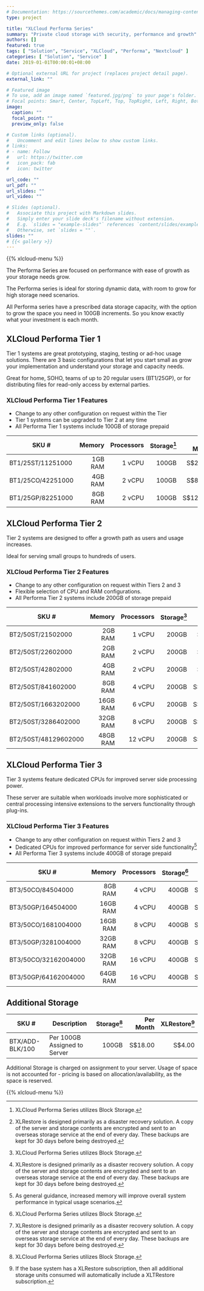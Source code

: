 ```yaml
---
# Documentation: https://sourcethemes.com/academic/docs/managing-content/
type: project

title: "XLCloud Performa Series"
summary: "Private cloud storage with security, performance and growth"
authors: []
featured: true
tags: [ "Solution", "Service", "XLCloud", "Performa", "Nextcloud" ]
categories: [ "Solution", "Service" ]
date: 2019-01-01T00:00:01+08:00

# Optional external URL for project (replaces project detail page).
external_link: ""

# Featured image
# To use, add an image named `featured.jpg/png` to your page's folder.
# Focal points: Smart, Center, TopLeft, Top, TopRight, Left, Right, BottomLeft, Bottom, BottomRight.
image:
  caption: ""
  focal_point: ""
  preview_only: false

# Custom links (optional).
#   Uncomment and edit lines below to show custom links.
# links:
# - name: Follow
#   url: https://twitter.com
#   icon_pack: fab
#   icon: twitter

url_code: ""
url_pdf: ""
url_slides: ""
url_video: ""

# Slides (optional).
#   Associate this project with Markdown slides.
#   Simply enter your slide deck's filename without extension.
#   E.g. `slides = "example-slides"` references `content/slides/example-slides.md`.
#   Otherwise, set `slides = ""`.
slides: ""
# {{< gallery >}}
---
```

{{% xlcloud-menu %}}

The Performa Series are focused on performance with ease of growth as your storage needs grow.

The Performa series is ideal for storing dynamic data, with room to grow for high storage need scenarios.

All Performa series have a prescribed data storage capacity, with the option to grow the space you need in 100GB increments. So you know exactly what your investment is each month.

## XLCloud Performa Tier 1

Tier 1 systems are great prototyping, staging, testing or ad-hoc usage solutions. There are 3 basic configurations that let you start small as grow your implementation and understand your storage and capacity needs.

Great for home, SOHO, teams of up to 20 regular users (BT1/25GP), or for distributing files for read-only access by external parties.

### XLCloud Performa Tier 1 Features

- Change to any other configuration on request within the Tier
- Tier 1 systems can be upgraded to Tier 2 at any time
- All Performa Tier 1 systems include 100GB of storage prepaid

| SKU #             |  Memory | Processors | Storage[^1] | Per Month | XLRestore[^2] |
|-------------------|--------:|-----------:|------------:|----------:|--------------:|
| BT1/25ST/11251000 | 1GB RAM |     1 vCPU |       100GB |   S$25.00 |       S$5. 00 |
| BT1/25CO/42251000 | 4GB RAM |     2 vCPU |       100GB |   S$85.00 |      S$17. 00 |
| BT1/25GP/82251000 | 8GB RAM |     2 vCPU |       100GB |  S$120.00 |       S$24.00 |

## XLCloud Performa Tier 2

Tier 2 systems are designed to offer a growth path as users and usage increases.

Ideal for serving small groups to hundreds of users.

### XLCloud Performa Tier 2 Features

- Change to any other configuration on request within Tiers 2 and 3
- Flexible selection of CPU and RAM configurations.
- All Performa Tier 2 systems include 200GB of storage prepaid

| SKU #                |   Memory | Processors | Storage[^1] | Per Month | XLRestore[^2] |
|----------------------|---------:|-----------:|------------:|----------:|--------------:|
| BT2/50ST/21502000    |  2GB RAM |     1 vCPU |       200GB |   S$50.00 |      S$10. 00 |
| BT2/50ST/22602000    |  2GB RAM |     2 vCPU |       200GB |   S$60.00 |      S$12. 00 |
| BT2/50ST/42802000    |  4GB RAM |     2 vCPU |       200GB |   S$70.00 |      S$14. 00 |
| BT2/50ST/841602000   |  8GB RAM |     4 vCPU |       200GB |  S$100.00 |      S$20. 00 |
| BT2/50ST/1663202000  | 16GB RAM |     6 vCPU |       200GB |  S$170.00 |      S$34. 00 |
| BT2/50ST/3286402000  | 32GB RAM |     8 vCPU |       200GB |  S$300.00 |      S$60. 00 |
| BT2/50ST/48129602000 | 48GB RAM |    12 vCPU |       200GB |  S$440.00 |       S$88.00 |

## XLCloud Performa Tier 3

Tier 3 systems feature dedicated CPUs for improved server side processing power.

These server are suitable when workloads involve more sophisticated or central processing intensive extensions to the servers functionality through plug-ins.

### XLCloud Performa Tier 3 Features

- Change to any other configuration on request within Tiers 2 and 3
- Dedicated CPUs for improved performance for server side functionality[^4]
- All Performa Tier 3 systems include 400GB of storage prepaid

| SKU #                |   Memory | Processors | Storage[^1] | Per Month | XLRestore[^2] |
|----------------------|---------:|-----------:|------------:|----------:|--------------:|
| BT3/50CO/84504000    |  8GB RAM |     4 vCPU |       400GB |  S$200.00 |      S$40. 00 |
| BT3/50GP/164504000   | 16GB RAM |     4 vCPU |       400GB |  S$270.00 |      S$54. 00 |
| BT3/50CO/1681004000  | 16GB RAM |     8 vCPU |       400GB |  S$340.00 |      S$68. 00 |
| BT3/50GP/3281004000  | 32GB RAM |     8 vCPU |       400GB |  S$470.00 |      S$94. 00 |
| BT3/50CO/32162004000 | 32GB RAM |    16 vCPU |       400GB |  S$600.00 |     S$120. 00 |
| BT3/50GP/64162004000 | 64GB RAM |    16 vCPU |       400GB |  S$880.00 |      S$176.00 |

## Additional Storage

| SKU #           | Description                   |  Storage[^1] | Per Month | XLRestore[^3] |
| --------------- | ----------------------------- |  -----------:| ---------:| -------------:|
| BTX/ADD-BLK/100 | Per 100GB Assigned to Server  |        100GB |   S$18.00 |        S$4.00 |

Additional Storage is charged on assignment to your server.
Usage of space is not accounted for - pricing is based on allocation/availability, as the space is reserved.

{{% xlcloud-menu %}}

[^1]: XLCloud Performa Series utilizes Block Storage.
[^2]: XLRestore is designed primarily as a disaster recovery solution. A copy of the server and storage contents are encrypted and sent to an overseas storage service at the end of every day. These backups are kept for 30 days before being destroyed.
[^3]: If the base system has a XLRestore subscription, then all additional storage units consumed will automatically include a XLTRestore subscription.
[^4]: As general guidance, increased memory will improve overall system performance in typical usage scenarios.
